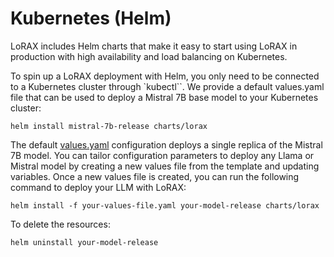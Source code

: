 # Kubernetes (Helm)

LoRAX includes Helm charts that make it easy to start using LoRAX in production with high availability and load balancing on Kubernetes.

To spin up a LoRAX deployment with Helm, you only need to be connected to a Kubernetes cluster through `kubectl``. We provide a default values.yaml file that can be used to deploy a Mistral 7B base model to your Kubernetes cluster:

```shell
helm install mistral-7b-release charts/lorax
```

The default [values.yaml](https://github.com/predibase/lorax/blob/main/charts/lorax/values.yaml) configuration deploys a single replica of the Mistral 7B model. You can tailor configuration parameters to deploy any Llama or Mistral model by creating a new values file from the template and updating variables. Once a new values file is created, you can run the following command to deploy your LLM with LoRAX:

```shell
helm install -f your-values-file.yaml your-model-release charts/lorax
```

To delete the resources:

```shell
helm uninstall your-model-release
```
